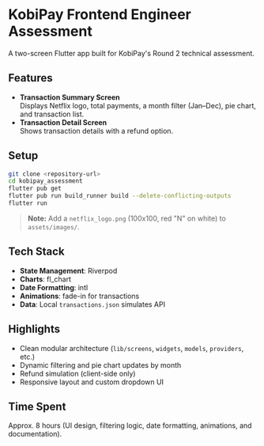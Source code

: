 # KobiPay Frontend Engineer Assessment

A two-screen Flutter app built for KobiPay's Round 2 technical assessment.

## Features

- **Transaction Summary Screen**  
  Displays Netflix logo, total payments, a month filter (Jan–Dec), pie chart, and transaction list.
- **Transaction Detail Screen**  
  Shows transaction details with a refund option.

## Setup

```bash
git clone <repository-url>
cd kobipay_assessment
flutter pub get
flutter pub run build_runner build --delete-conflicting-outputs
flutter run
```

> **Note:** Add a `netflix_logo.png` (100x100, red "N" on white) to `assets/images/`.

## Tech Stack

- **State Management**: Riverpod
- **Charts**: fl_chart
- **Date Formatting**: intl
- **Animations**: fade-in for transactions
- **Data**: Local `transactions.json` simulates API

## Highlights

- Clean modular architecture (`lib/screens`, `widgets`, `models`, `providers`, etc.)
- Dynamic filtering and pie chart updates by month
- Refund simulation (client-side only)
- Responsive layout and custom dropdown UI

## Time Spent

Approx. 8 hours (UI design, filtering logic, date formatting, animations, and documentation).
